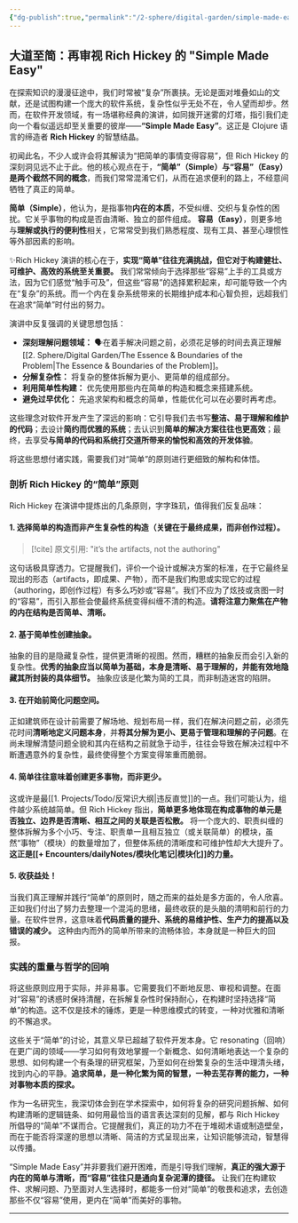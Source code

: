 ```yaml
---
{"dg-publish":true,"permalink":"/2-sphere/digital-garden/simple-made-easy/","created":"2025-04-20T11:45:00.000Z","updated":"2025-04-20 11:46"}
---
```



## 大道至简：再审视 Rich Hickey 的 "Simple Made Easy"

在探索知识的漫漫征途中，我们时常被“复杂”所裹挟。无论是面对堆叠如山的文献，还是试图构建一个庞大的软件系统，复杂性似乎无处不在，令人望而却步。然而，在软件开发领域，有一场堪称经典的演讲，如同拨开迷雾的灯塔，指引我们走向一个看似遥远却至关重要的彼岸——**“Simple Made Easy”**。这正是 Clojure 语言的缔造者 **Rich Hickey** 的智慧结晶。

初闻此名，不少人或许会将其解读为“把简单的事情变得容易”，但 Rich Hickey 的深刻洞见远不止于此。他的核心观点在于，**“简单”（Simple）与“容易”（Easy）是两个截然不同的概念**，而我们常常混淆它们，从而在追求便利的路上，不经意间牺牲了真正的简单。

**简单（Simple）**，他认为，是指事物**内在的本质**，不受纠缠、交织与复杂性的困扰。它关乎事物的构成是否由清晰、独立的部件组成。
**容易（Easy）**，则更多地与**理解或执行的便利性**相关，它常常受到我们熟悉程度、现有工具、甚至心理惯性等外部因素的影响。

✨Rich Hickey 演讲的核心在于，**实现“简单”往往充满挑战，但它对于构建健壮、可维护、高效的系统至关重要。** 我们常常倾向于选择那些“容易”上手的工具或方法，因为它们感觉“触手可及”，但这些“容易”的选择累积起来，却可能导致一个内在“复杂”的系统。而一个内在复杂系统带来的长期维护成本和心智负担，远超我们在追求“简单”时付出的努力。

演讲中反复强调的关键思想包括：

- **深刻理解问题领域：** 🗣️在着手解决问题之前，必须花足够的时间去真正理解[[2. Sphere/Digital Garden/The Essence & Boundaries of the Problem\|The Essence & Boundaries of the Problem]]。
- **分解复杂性：** 将复杂的整体拆解为更小、更简单的组成部分。
- **利用简单性构建：** 优先使用那些内在简单的构造和概念来搭建系统。
- **避免过早优化：** 先追求架构和概念的简单，性能优化可以在必要时再考虑。

这些理念对软件开发产生了深远的影响：它引导我们去书写**整洁、易于理解和维护的代码**；去设计**简约而优雅的系统**；去认识到**简单的解决方案往往也更高效**；最终，去享受**与简单的代码和系统打交道所带来的愉悦和高效的开发体验**。

将这些思想付诸实践，需要我们对“简单”的原则进行更细致的解构和体悟。

### 剖析 Rich Hickey 的“简单”原则

Rich Hickey 在演讲中提炼出的几条原则，字字珠玑，值得我们反复品味：

#### 1. 选择简单的构造而非产生复杂性的构造（关键在于最终成果，而非创作过程）。

> [!cite]
> 原文引用: "it’s the artifacts, not the authoring"

这句话极具穿透力。它提醒我们，评价一个设计或解决方案的标准，在于它最终呈现出的形态（artifacts，即成果、产物），而不是我们构思或实现它的过程（authoring，即创作过程）有多么巧妙或“容易”。我们不应为了炫技或贪图一时的“容易”，而引入那些会使最终系统变得纠缠不清的构造。**请将注意力聚焦在产物的内在结构是否简单、清晰。**

#### 2. 基于简单性创建抽象。

抽象的目的是隐藏复杂性，提供更清晰的视图。然而，糟糕的抽象反而会引入新的复杂性。**优秀的抽象应当以简单为基础，本身是清晰、易于理解的，并能有效地隐藏其所封装的具体细节。** 抽象应该是化繁为简的工具，而非制造迷宫的陷阱。

#### 3. 在开始前简化问题空间。

正如建筑师在设计前需要了解场地、规划布局一样，我们在解决问题之前，必须先花时间**清晰地定义问题本身**，并**将其分解为更小、更易于管理和理解的子问题**。在尚未理解清楚问题全貌和其内在结构之前就急于动手，往往会导致在解决过程中不断遭遇意外的复杂性，最终使得整个方案变得笨重而脆弱。

#### 4. 简单往往意味着创建更多事物，而非更少。

这或许是最[[1. Projects/Todo/反常识大纲\|违反直觉]]的一点。我们可能认为，组件越少系统越简单。但 Rich Hickey 指出，**简单更多地体现在构成事物的单元是否独立、边界是否清晰、相互之间的关联是否松散。** 将一个庞大的、职责纠缠的整体拆解为多个小巧、专注、职责单一且相互独立（或关联简单）的模块，虽然“事物”（模块）的数量增加了，但整体系统的清晰度和可维护性却大大提升了。**这正是[[+ Encounters/dailyNotes/模块化笔记\|模块化]]的力量。**

#### 5. 收获益处！

当我们真正理解并践行“简单”的原则时，随之而来的益处是多方面的，令人欣喜。正如我们付出了努力去整理一个混沌的思绪，最终收获的是头脑的清明和前行的力量。在软件世界，这意味着**代码质量的提升、系统的易维护性、生产力的提高以及错误的减少。** 这种由内而外的简单所带来的流畅体验，本身就是一种巨大的回报。

### 实践的重量与哲学的回响

将这些原则应用于实际，并非易事。它需要我们不断地反思、审视和调整。在面对“容易”的诱惑时保持清醒，在拆解复杂性时保持耐心，在构建时坚持选择“简单”的构造。这不仅是技术的锤炼，更是一种思维模式的转变，一种对优雅和清晰的不懈追求。

这些关于“简单”的讨论，其意义早已超越了软件开发本身。它 resonating（回响）在更广阔的领域——学习如何有效地掌握一个新概念、如何清晰地表达一个复杂的思想、如何构建一个有条理的研究框架，乃至如何在纷繁复杂的生活中理清头绪，找到内心的平静。**追求简单，是一种化繁为简的智慧，一种去芜存菁的能力，一种对事物本质的探求。**

作为一名研究生，我深切体会到在学术探索中，如何将复杂的研究问题拆解、如何构建清晰的逻辑链条、如何用最恰当的语言表达深刻的见解，都与 Rich Hickey 所倡导的“简单”不谋而合。它提醒我们，真正的功力不在于堆砌术语或制造壁垒，而在于能否将深邃的思想以清晰、简洁的方式呈现出来，让知识能够流动，智慧得以传播。

“Simple Made Easy”并非要我们避开困难，而是引导我们理解，**真正的强大源于内在的简单与清晰，而“容易”往往只是通向复杂泥潭的捷径。** 让我们在构建软件、求解问题、乃至面对人生选择时，都能多一份对“简单”的敬畏和追求，去创造那些不仅“容易”使用，更内在“简单”而美好的事物。

---
